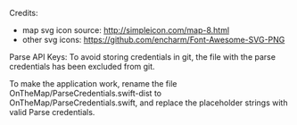 Credits:

* map svg icon source: http://simpleicon.com/map-8.html
* other svg icons: https://github.com/encharm/Font-Awesome-SVG-PNG

Parse API Keys:
To avoid storing credentials in git, the file with the parse credentials
has been excluded from git.

To make the application work, rename the file OnTheMap/ParseCredentials.swift-dist to OnTheMap/ParseCredentials.swift, and replace the placeholder strings with valid Parse credentials.
